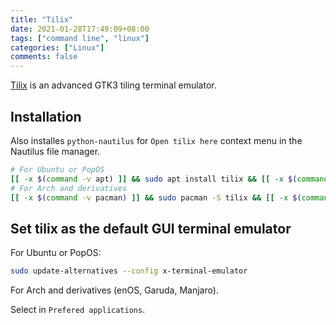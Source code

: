 ```yaml
---
title: "Tilix"
date: 2021-01-28T17:49:09+08:00
tags: ["command line", "linux"]
categories: ["Linux"]
comments: false
---
```


[Tilix](https://gnunn1.github.io/tilix-web/) is an advanced GTK3 tiling terminal emulator.

<!--more-->

## Installation

Also installes `python-nautilus` for `Open tilix here` context menu in the Nautilus file manager.

```bash
# For Ubuntu or PopOS
[[ -x $(command -v apt) ]] && sudo apt install tilix && [[ -x $(command -v nautilus) ]] && sudo apt install python-nautilus
# For Arch and derivatives
[[ -x $(command -v pacman) ]] && sudo pacman -S tilix && [[ -x $(command -v nautilus) ]] && sudo pacman -S python-nautilus
```

## Set tilix as the default GUI terminal emulator

For Ubuntu or PopOS:

```bash
sudo update-alternatives --config x-terminal-emulator
```

For Arch and derivatives (enOS, Garuda, Manjaro).

Select in `Prefered applications`.
